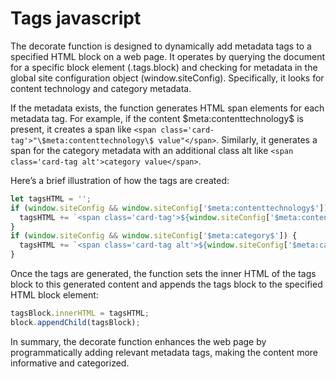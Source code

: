 # Tags javascript

The decorate function is designed to dynamically add metadata tags to a specified HTML block on a web page. It operates by querying the document for a specific block element (.tags.block) and checking for metadata in the global site configuration object (window.siteConfig). Specifically, it looks for content technology and category metadata.

If the metadata exists, the function generates HTML span elements for each metadata tag. For example, if the content \$meta:contenttechnology\$ is present, it creates a span like `<span class='card-tag'>"\$meta:contenttechnology\$ value"</span>`. Similarly, it generates a span for the category metadata with an additional class alt like `<span class='card-tag alt'>category value</span>`.

Here’s a brief illustration of how the tags are created:

```js
let tagsHTML = '';
if (window.siteConfig && window.siteConfig['$meta:contenttechnology$']) {
  tagsHTML += `<span class='card-tag'>${window.siteConfig['$meta:contenttechnology$']}</span>`;
}
if (window.siteConfig && window.siteConfig['$meta:category$']) {
  tagsHTML += `<span class='card-tag alt'>${window.siteConfig['$meta:category$']}</span>`;
}
```

Once the tags are generated, the function sets the inner HTML of the tags block to this generated content and appends the tags block to the specified HTML block element:

```js
tagsBlock.innerHTML = tagsHTML;
block.appendChild(tagsBlock);
```

In summary, the decorate function enhances the web page by programmatically adding relevant metadata tags, making the content more informative and categorized.

